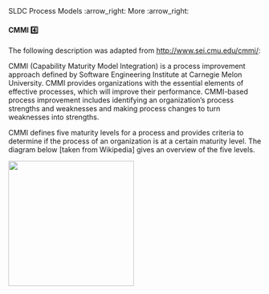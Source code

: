 <link rel="stylesheet" href="{{baseUrl}}/css/textbook.css">

<div class="website-content">

<div id="path">SLDC Process Models :arrow_right: More :arrow_right:</div>

<div id="title">

#### CMMI :four:

</div>

<div id="body">

The following description was adapted from http://www.sei.cmu.edu/cmmi/:

<tip-box>

CMMI (Capability Maturity Model Integration) is a process improvement approach defined by Software Engineering Institute at Carnegie Melon University. CMMI provides organizations with the essential elements of effective processes, which will improve their performance. CMMI-based process improvement includes identifying an organization’s process strengths and weaknesses and making process changes to turn weaknesses into strengths.

</tip-box>

CMMI defines five maturity levels for a process and provides criteria to determine if the process of an organization is at a certain maturity level. The diagram below [taken from Wikipedia] gives an overview of the five levels.

<img src="{{baseUrl}}/processModels/more/cmmi/images/diagram.png" height="250" />
<p/>

</div>

<div id="extras">
<div>

</div>
